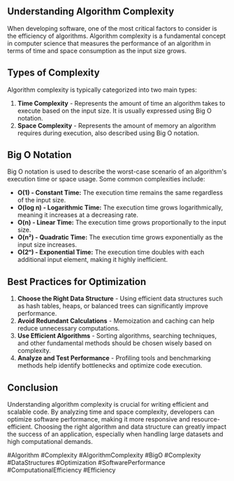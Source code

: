 ## Understanding Algorithm Complexity

When developing software, one of the most critical factors to consider is the efficiency of algorithms. Algorithm complexity is a fundamental concept in computer science that measures the performance of an algorithm in terms of time and space consumption as the input size grows. 

## **Types of Complexity**

Algorithm complexity is typically categorized into two main types:

1. **Time Complexity** - Represents the amount of time an algorithm takes to execute based on the input size. It is usually expressed using Big O notation.
2. **Space Complexity** - Represents the amount of memory an algorithm requires during execution, also described using Big O notation.

## **Big O Notation**

Big O notation is used to describe the worst-case scenario of an algorithm's execution time or space usage. Some common complexities include:

- **O(1) - Constant Time:** The execution time remains the same regardless of the input size.
- **O(log n) - Logarithmic Time:** The execution time grows logarithmically, meaning it increases at a decreasing rate.
- **O(n) - Linear Time:** The execution time grows proportionally to the input size.
- **O(n²) - Quadratic Time:** The execution time grows exponentially as the input size increases.
- **O(2ⁿ) - Exponential Time:** The execution time doubles with each additional input element, making it highly inefficient.

## **Best Practices for Optimization**

1. **Choose the Right Data Structure** - Using efficient data structures such as hash tables, heaps, or balanced trees can significantly improve performance.
2. **Avoid Redundant Calculations** - Memoization and caching can help reduce unnecessary computations.
3. **Use Efficient Algorithms** - Sorting algorithms, searching techniques, and other fundamental methods should be chosen wisely based on complexity.
4. **Analyze and Test Performance** - Profiling tools and benchmarking methods help identify bottlenecks and optimize code execution.

## **Conclusion**

Understanding algorithm complexity is crucial for writing efficient and scalable code. By analyzing time and space complexity, developers can optimize software performance, making it more responsive and resource-efficient. Choosing the right algorithm and data structure can greatly impact the success of an application, especially when handling large datasets and high computational demands.

#Algorithm #Complexity #AlgorithmComplexity #BigO #Complexity #DataStructures #Optimization #SoftwarePerformance #ComputationalEfficiency #Efficiency
